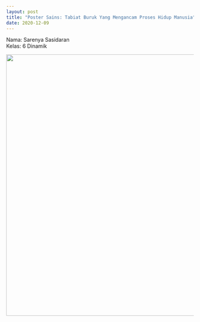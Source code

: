 ```yaml
---
layout: post
title: "Poster Sains: Tabiat Buruk Yang Mengancam Proses Hidup Manusia"
date: 2020-12-09
---
```


Nama: Sarenya Sasidaran
<br />
Kelas: 6 Dinamik

<center>
    <img src="{{ '/assets/img/Sarenya_Poster.jpg'}}" width="700px" alt=""> 
